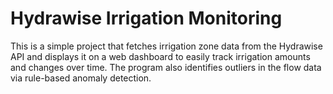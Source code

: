 # Hydrawise Irrigation Monitoring

This is a simple project that fetches irrigation zone data from the Hydrawise API and displays it on a web dashboard to easily track irrigation amounts and changes over time. The program also identifies outliers in the flow data via rule-based anomaly detection.